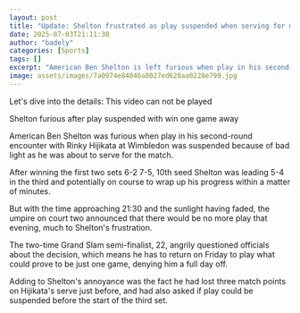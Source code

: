 ```yaml
---
layout: post
title: "Update: Shelton frustrated as play suspended when serving for match"
date: 2025-07-03T21:11:30
author: "badely"
categories: [Sports]
tags: []
excerpt: "American Ben Shelton is left furious when play in his second-round encounter with Rinky Hijikata at Wimbledon is suspended because of bad light when h"
image: assets/images/7a0974e84046a8027ed620aa0228e799.jpg
---
```


Let's dive into the details: This video can not be played

Shelton furious after play suspended with win one game away

American Ben Shelton was furious when play in his second-round encounter with Rinky Hijikata at Wimbledon was suspended because of bad light as he was about to serve for the match.

After winning the first two sets 6-2 7-5, 10th seed Shelton was leading 5-4 in the third and potentially on course to wrap up his progress within a matter of minutes.

But with the time approaching 21:30 and the sunlight having faded, the umpire on court two announced that there would be no more play that evening, much to Shelton's frustration.

The two-time Grand Slam semi-finalist, 22, angrily questioned officials about the decision, which means he has to return on Friday to play what could prove to be just one game, denying him a full day off.

Adding to Shelton's annoyance was the fact he had lost three match points on Hijikata's serve just before, and had also asked if play could be suspended before the start of the third set. 

